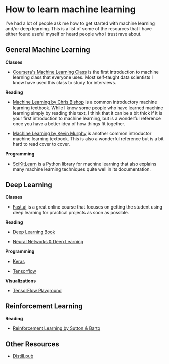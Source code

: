 # How to learn machine learning 
I've had a lot of people ask me how to get started with machine learning and/or deep learning. This is a list of some of the resources that I have either found useful myself or heard people who I trust rave about.  

## General Machine Learning 

**Classes**

* [Coursera's Machine Learning Class](https://www.coursera.org/learn/machine-learning) is the first introduction to machine learning class that everyone uses. Most self-taught data scientists I know have used this class to study for interviews. 

**Reading**

* [Machine Learning by Chris Bishop]() is a common introductory machine learning textbook. While I know some people who have learned machine learning simply by reading this text, I think that it can be a bit thick if it is your first introduction to machine learning, but is a wonderful reference once you have a better idea of how things fit together.  

* [Machine Learning by Kevin Murphy]() is another common introductor machine learning textbook. This is also a wonderful reference but is a bit hard to read cover to cover. 

**Programming**

* [SciKitLearn](http://scikit-learn.org/stable/) is a Python library for machine learning that also explains many machine learning techniques quite well in its documentation. 

## Deep Learning 

**Classes**

* [Fast.ai](http://www.fast.ai/) is a great online course that focuses on getting the student using deep learning for practical projects as soon as possible. 

**Reading**

* [Deep Learning Book](http://www.deeplearningbook.org/)

* [Neural Networks & Deep Learning](http://neuralnetworksanddeeplearning.com/)

**Programming**

* [Keras]()

* [Tensorflow]()

**Visualizations**

* [TensorFlow Playground]()

## Reinforcement Learning 

**Reading**

* [Reinforcement Learning by Sutton & Barto]()

## Other Resources 

* [Distill.pub]() 
